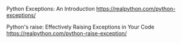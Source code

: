
Python Exceptions: An Introduction https://realpython.com/python-exceptions/

Python's raise: Effectively Raising Exceptions in Your Code https://realpython.com/python-raise-exception/
